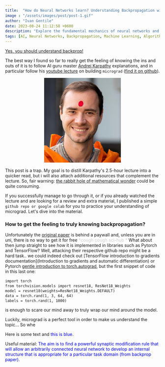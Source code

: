 ```yaml
---
title:  "How do Neural Networks learn? Understanding Backpropagation with Kaparthy's micrograd"
image : "/assets/images/post/post-1.gif"
author: "Ivan Gentile"
date: 2023-08-24 11:12:58 +0600
description: "Explore the fundamental mechanics of neural networks and the essential process of backpropagation. Leveraging insights from Karpathy's micrograd lesson, this article elucidates how neural network algorithms adapt and learn, making complex AI models efficient."
tags: [AI, Neural Networks, Backpropagation, Machine Learning, Algorithms, Karpathy, Deep Learning]
---
```

[Yes, you should understand backprop!][yes-backpropagation]

The best way I found so far to really get the feeling of knowing the ins and outs of it is to follow AI guru master [Andrej Karpathy][karpathy-website] explanations, and in particular follow his [youtube lecture][youtube-lecture] on building `micrograd` ([find it on github][micrograd-github]). 
<div style="text-align:center;">
  <img src="/assets/images/post/smallkarphatyMonk.png" alt="Description of image" width="250" />
</div>

This post is a trap. My goal is to distill Karpathy's 2.5-hour lecture into a quicker read, but i will also attach additional resources that complement the lecture. So, fair warning: [the rabbit hole of mathematical wonder][animation-math] could be quite consuming.

If you successfully manage to go through it, or if you already watched the lecture and are looking for a review and extra material, I published a simple `github repo or google colab` for you to practice your understanding of micrograd. Let's dive into the material.

### How to get the feeling to truly knowing backpropagation?
Unfortunately the [original paper](https://www.nature.com/articles/323533a0) is behind  a paywall and, unless you are in uni, there is no way to get it for free <span style="opacity: 0.2;">*cough cough sci-hub *</span>
What about then jump straight to see how it is implemented in libraries such as Pytorch and TensorFlow? 
Well, attacking their respective github repo might be a hard task.. we could indeed check out [TensorFlow introduction to gradients documentation](Introduction to gradients and automatic differentiation) or Pytorch [gentle introduction to torch.autograd](https://pytorch.org/tutorials/beginner/blitz/autograd_tutorial.html), but the first snippet of code in this last one: 

```
import torch
from torchvision.models import resnet18, ResNet18_Weights
model = resnet18(weights=ResNet18_Weights.DEFAULT)
data = torch.rand(1, 3, 64, 64)
labels = torch.rand(1, 1000)
```
is enough to scare our mind away to truly wrap our mind around the model. 

Luckily, micrograd is a perfect tool in order to make us understand the topic...
So whe

[karpathy-website]: https://karpathy.ai/
[yes-backpropagation]: https://karpathy.medium.com/yes-you-should-understand-backprop-e2f06eab496b
[youtube-lecture]: https://www.youtube.com/watch?v=VMj-3S1tku0&list=PLAqhIrjkxbuWI23v9cThsA9GvCAUhRvKZ&index=2&ab_channel=AndrejKarpathy
[micrograd-github]: https://github.com/karpathy/micrograd
[animation-math]: https://www.youtube.com/watch?v=B1J6Ou4q8vE&ab_channel=AlanBecker

Here is some text and <span style="color:blue">this is blue</span>.

Useful material: 
<span style="color:blue">The aim is to find a powerful synaptic
modification rule that will allow an arbitrarily connected neural
network to develop an internal structure that is appropriate for
a particular task domain (from backprop paper)</span>.